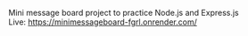 Mini message board project to practice Node.js and Express.js <br>
Live: <a>https://minimessageboard-fgrl.onrender.com/</a>